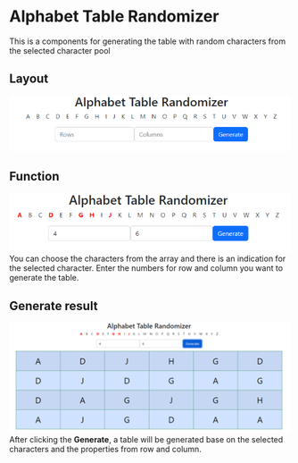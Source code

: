 
# Alphabet Table Randomizer

This is a components for generating the table with random characters from the selected character pool


## Layout

![Alphabet Table Layout](/img/layout.png)

## Function

![Alphabet Table Function](/img/selected.png)
You can choose the characters from the array and there is an indication for the selected character.
Enter the numbers for row and column you want to generate the table.

## Generate result

![Alphabet Table Function](/img/funciton.png)
After clicking the **Generate**, a table will be generated base on the selected characters and the properties from row and column.

